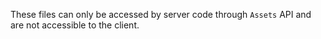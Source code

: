 These files can only be accessed by server code through `Assets` API and are not accessible to the client.
